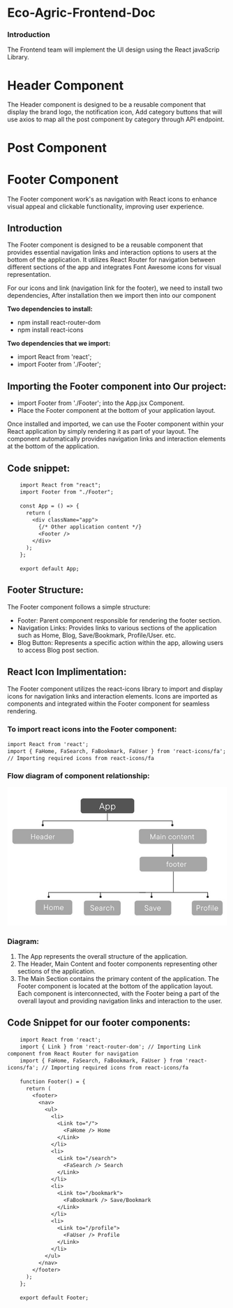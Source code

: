 # Eco-Agric-Frontend-Doc
### Introduction
The Frontend team will implement the UI design using the React javaScrip Library.

# Header Component
The Header component is designed to be a reusable component that display the brand logo, the notification icon, Add category buttons that will use axios
to map all the post component by category through API endpoint.

# Post Component

# Footer Component
The Footer component work's as navigation with React icons to enhance visual appeal and clickable functionality, improving user experience.

## Introduction
The Footer component is designed to be a reusable component that provides essential navigation links and interaction options to users at 
the bottom of the application. It utilizes React Router for navigation between different sections of the app and integrates Font Awesome icons for visual representation.

For our icons and link (navigation link for the footer), we need to install two dependencies, After installation then we import then into our component

**Two dependencies to install:**
- npm install react-router-dom
- npm install react-icons

**Two dependencies that we import:**
- import React from 'react';
- import Footer from './Footer';

## Importing the Footer component into Our project:
- import Footer from './Footer'; into the App.jsx Component.
- Place the Footer component at the bottom of your application layout.

Once installed and imported, we can use the Footer component within your React application by simply rendering it as part of your layout.
The component automatically provides navigation links and interaction elements at the bottom of the application.

## Code snippet:
```
    import React from "react";
    import Footer from "./Footer";
   
    const App = () => {
      return (
        <div className="app">
          {/* Other application content */}
          <Footer />
        </div>
      );
    };
    
    export default App;
```

## Footer Structure:
The Footer component follows a simple structure:

- Footer: Parent component responsible for rendering the footer section.
- Navigation Links: Provides links to various sections of the application such as Home, Blog, Save/Bookmark, Profile/User. etc.
- Blog Button: Represents a specific action within the app, allowing users to access Blog post section.

## React Icon Implimentation:
The Footer component utilizes the react-icons library to import and display icons for navigation links and interaction elements. 
Icons are imported as components and integrated within the Footer component for seamless rendering.

### To import react icons into the Footer component:

```
import React from 'react';
import { FaHome, FaSearch, FaBookmark, FaUser } from 'react-icons/fa'; // Importing required icons from react-icons/fa
```

### Flow diagram of component relationship:
![flowdiagram!](images/flow-daigram.jpg)

### Diagram:
1. The App represents the overall structure of the application.
2. The Header, Main Content and footer components representing other sections of the application.
3. The Main Section contains the primary content of the application.
The Footer component is located at the bottom of the application layout. Each component is interconnected, with the Footer being
a part of the overall layout and providing navigation links and interaction to the user.


## Code Snippet for our footer components:
```
    import React from 'react';
    import { Link } from 'react-router-dom'; // Importing Link component from React Router for navigation
    import { FaHome, FaSearch, FaBookmark, FaUser } from 'react-icons/fa'; // Importing required icons from react-icons/fa
    
    function Footer() = {
      return (
        <footer>
          <nav>
            <ul>
              <li>
                <Link to="/">
                  <FaHome /> Home
                </Link>
              </li>
              <li>
                <Link to="/search">
                  <FaSearch /> Search
                </Link>
              </li>
              <li>
                <Link to="/bookmark">
                  <FaBookmark /> Save/Bookmark
                </Link>
              </li>
              <li>
                <Link to="/profile">
                  <FaUser /> Profile
                </Link>
              </li>
            </ul>
          </nav>
        </footer>
      );
    };
    
    export default Footer;
```
